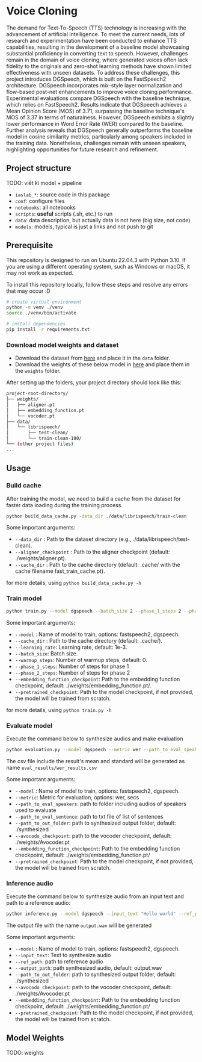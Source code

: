 # Voice Cloning

The demand for Text-To-Speech (TTS) technology is increasing with the advancement of artificial intelligence. To meet the current needs, lots of research and experimentation have been conducted to enhance TTS capabilities, resulting in the development of a baseline model showcasing substantial proficiency in converting text to speech. However, challenges remain in the domain of voice cloning, where generated voices often lack fidelity to the originals and zero-shot learning methods have shown limited effectiveness with unseen datasets. To address these challenges, this project introduces DGSpeech, which is built on the FastSpeech2 architecture. DGSpeech incorporates mix-style layer normalization and flow-based post-net enhancements to improve voice cloning performance. Experimental evaluations compare DGSpeech with the baseline technique, which relies on FastSpeech2. Results indicate that DGSpeech achieves a Mean Opinion Score (MOS) of 3.71, surpassing the baseline technique's MOS of 3.37 in terms of naturalness. However, DGSpeech exhibits a slightly lower performance in Word Error Rate (WER) compared to the baseline. Further analysis reveals that DGSpeech generally outperforms the baseline model in cosine similarity metrics, particularly among speakers included in the training data. Nonetheless, challenges remain with unseen speakers, highlighting opportunities for future research and refinement.

## Project structure

TODO: viết kĩ model + pipeline

- `iaslab_*`: source code in this package
- `conf`: configure files
- `notebooks`: all notebooks
- `scripts`: **useful** scripts (.sh, etc.) to run
- `data`: data description, but actually data is not here (big size, not code)
- `models`: models, typical is just a links and not push to git

## Prerequisite

This repository is designed to run on Ubuntu 22.04.3 with Python 3.10. If you are using a different operating system, such as Windows or macOS, it may not work as expected.

To install this repository locally, follow these steps and resolve any errors that may occur :D

```bash
# create virtual environment
python -m venv ./venv
source ./venv/bin/activate

# install dependencies
pip install -r requirements.txt
```

### Download model weights and dataset

- Download the dataset from [here](https://www.kaggle.com/datasets/hung1578/librispeechtrain100-test-clean/data) and place it in the `data` folder.
- Download the weights of these below model in [here](https://www.kaggle.com/datasets/hung1578/voice-cloning-thesis-2024-checkpoint) and place them in the `weights` folder.

After setting up the folders, your project directory should look like this:

```bash
project-root-directory/
├── weights/
│   ├── aligner.pt
│   ├── embedding_function.pt
│   └── vocoder.pt
├── data/
│   └── librispeech/
│       ├── test-clean/
│       └── train-clean-100/
└── (other project files)
...   
```

## Usage

### Build cache

After training the model, we need to build a cache from the dataset for faster data loading during the training process.

```bash
python build_data_cache.py -data_dir ./data/librispeech/train-clean
```

Some important arguments:

- `--data_dir` : Path to the dataset directory (e.g., ./data/librispeech/test-clean).
- `--aligner_checkpoint` : Path to the aligner checkpoint (default: ./weights/aligner.pt).
- `--cache_dir` : Path to the cache directory (default: .cache/ with the cache filename fast_train_cache.pt).

for more details, using `python build_data_cache.py -h`

### Train model

```bash
python train.py --model dgspeech --batch_size 2 --phase_1_steps 2 --phase_2_steps 2 --pretrained_checkpoint ./weights/checkpoint_models_2024-06-22_13-44-18/checkpoint.pt --enable_gpu
```

Some important arguments:

- `--model` : Name of model to train, options: fastspeech2, dgspeech.
- `--cache_dir` : Path to the cache directory (default: .cache/).
- `--learning_rate`: Learning rate, default: 1e-3.
- `--batch_size`: Batch size.
- `--warmup_steps`: Number of warmup steps, default: 0.
- `--phase_1_steps`: Number of steps for phase 1
- `--phase_2_steps`: Number of steps for phase 2
- `--embedding_function_checkpoint`: Path to the embedding function checkpoint, default: ./weights/embedding_function.pt/.
- `--pretrained_checkpoint`: Path to the model checkpoint, if not provided, the model will be trained from scratch.

for more details, using `python train.py -h`

### Evaluate model

Execute the command below to synthesize audios and make evaluation

```bash
python evaluation.py --model dgspeech --metric wer --path_to_eval_speakers ./evaluation/wer/audio_samples --path_to_eval_sentences ./evaluation/wer/eval_sentences.txt --pretrained_checkpoint ./weights/checkpoint_models_2024-06-22_13-44-18/checkpoint.pt --enable_gpu
```

The csv file include the result's mean and standard will be generated as name `eval_results/wer_results.csv`

Some important arguments:

- `--model` : Name of model to train, options: fastspeech2, dgspeech.
- `--metric`: Metric for evaluation, options: wer, secs
- `--path_to_eval_speakers`: path to folder including audios of speakers used to evaluate
- `--path_to_eval_sentence`: path to txt file of list of sentences
- `--path_to_out_folder`: path to synthesized output folder, default: ./synthesized
- `--avocodo_checkpoint`: path to the vocoder checkpoint, default: ./weights/Avocoder.pt
- `--embedding_function_checkpoint`: Path to the embedding function checkpoint, default: ./weights/embedding_function.pt/
- `--pretrained_checkpoint`: Path to the model checkpoint, if not provided, the model will be trained from scratch.

### Inference audio

Execute the command below to synthesize audio from an input text and path to a reference audio:

```bash
python inference.py --model dgspeech --input_text "Hello world" --ref_path ./data/librispeech/test-clean/61/70968/61-70968-0000.flac --pretrained_checkpoint
```

The output file with the name `output.wav` will be generated

Some important arguments:

- `--model` : Name of model to train, options: fastspeech2, dgspeech.
- `--input_text`: Text to synthesize audio
- `--ref_path`: path to reference audio
- `--output_path`: path synthesized audio, default: output.wav
- `--path_to_out_folder`: path to synthesized output folder, default: ./synthesized
- `--avocodo_checkpoint`: path to the vocoder checkpoint, default: ./weights/Avocoder.pt
- `--embedding_function_checkpoint`: Path to the embedding function checkpoint, default: ./weights/embedding_function.pt/
- `--pretrained_checkpoint`: Path to the model checkpoint, if not provided, the model will be trained from scratch.

## Model Weights

TODO: weights